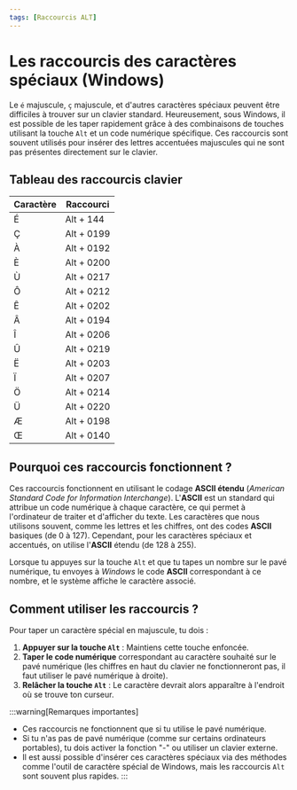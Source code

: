 ```yaml
---
tags: [Raccourcis ALT]
---
```


# Les raccourcis des caractères spéciaux (Windows)

Le `é` majuscule, `ç` majuscule, et d'autres caractères spéciaux peuvent être difficiles à trouver sur un clavier standard. Heureusement, sous Windows, il est possible de les taper rapidement grâce à des combinaisons de touches utilisant la touche `Alt` et un code numérique spécifique. Ces raccourcis sont souvent utilisés pour insérer des lettres accentuées majuscules qui ne sont pas présentes directement sur le clavier.

## Tableau des raccourcis clavier

<div class="table-container">
  <table class="table">
    <thead>
      <tr>
        <th class="table-header">Caractère</th>
        <th class="table-header">Raccourci</th>
      </tr>
    </thead>
    <tbody>
      <tr>
        <td class="table-data">É</td>
        <td class="table-data">Alt + 144</td>
      </tr>
      <tr>
        <td class="table-data">Ç</td>
        <td class="table-data">Alt + 0199</td>
      </tr>
      <tr>
        <td class="table-data">À</td>
        <td class="table-data">Alt + 0192</td>
      </tr>
      <tr>
        <td class="table-data">È</td>
        <td class="table-data">Alt + 0200</td>
      </tr>
      <tr>
        <td class="table-data">Ù</td>
        <td class="table-data">Alt + 0217</td>
      </tr>
      <tr>
        <td class="table-data">Ô</td>
        <td class="table-data">Alt + 0212</td>
      </tr>
      <tr>
        <td class="table-data">Ê</td>
        <td class="table-data">Alt + 0202</td>
      </tr>
      <tr>
        <td class="table-data">Â</td>
        <td class="table-data">Alt + 0194</td>
      </tr>
      <tr>
        <td class="table-data">Î</td>
        <td class="table-data">Alt + 0206</td>
      </tr>
      <tr>
        <td class="table-data">Û</td>
        <td class="table-data">Alt + 0219</td>
      </tr>
      <tr>
        <td class="table-data">Ë</td>
        <td class="table-data">Alt + 0203</td>
      </tr>
      <tr>
        <td class="table-data">Ï</td>
        <td class="table-data">Alt + 0207</td>
      </tr>
      <tr>
        <td class="table-data">Ö</td>
        <td class="table-data">Alt + 0214</td>
      </tr>
      <tr>
        <td class="table-data">Ü</td>
        <td class="table-data">Alt + 0220</td>
      </tr>
      <tr>
        <td class="table-data">Æ</td>
        <td class="table-data">Alt + 0198</td>
      </tr>
      <tr>
        <td class="table-data">Œ</td>
        <td class="table-data">Alt + 0140</td>
      </tr>
    </tbody>
  </table>
</div>

## Pourquoi ces raccourcis fonctionnent ?

Ces raccourcis fonctionnent en utilisant le codage **ASCII étendu** (_American Standard Code for Information Interchange_). L'**ASCII** est un standard qui attribue un code numérique à chaque caractère, ce qui permet à l'ordinateur de traiter et d'afficher du texte. Les caractères que nous utilisons souvent, comme les lettres et les chiffres, ont des codes **ASCII** basiques (de 0 à 127). Cependant, pour les caractères spéciaux et accentués, on utilise l'**ASCII** étendu (de 128 à 255).

Lorsque tu appuyes sur la touche `Alt` et que tu tapes un nombre sur le pavé numérique, tu envoyes à _Windows_ le code **ASCII** correspondant à ce nombre, et le système affiche le caractère associé.

## Comment utiliser les raccourcis ?

Pour taper un caractère spécial en majuscule, tu dois :

1. **Appuyer sur la touche `Alt`** : Maintiens cette touche enfoncée.
2. **Taper le code numérique** correspondant au caractère souhaité sur le pavé numérique (les chiffres en haut du clavier ne fonctionneront pas, il faut utiliser le pavé numérique à droite).
3. **Relâcher la touche `Alt`** : Le caractère devrait alors apparaître à l'endroit où se trouve ton curseur.

:::warning[Remarques importantes]

- Ces raccourcis ne fonctionnent que si tu utilise le pavé numérique.
- Si tu n'as pas de pavé numérique (comme sur certains ordinateurs portables), tu dois activer la fonction "_-_" ou utiliser un clavier externe.
- Il est aussi possible d'insérer ces caractères spéciaux via des méthodes comme l'outil de caractère spécial de Windows, mais les raccourcis `Alt` sont souvent plus rapides.
  :::
